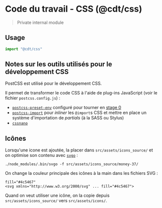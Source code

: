 # Code du travail - CSS (@cdt/css)

> Private internal module 

## Usage

```js
import "@cdt/css"
```

## Notes sur les outils utilisés pour le développement CSS

PostCSS est utilisé pour le développement CSS.

Il permet de transformer le code CSS à l'aide de plug-ins JavaScript (voir le fichier `postcss.config.js`) :

- [`postcss-preset-env`](https://preset-env.cssdb.org) configuré pour tourner en [stage 0](https://cssdb.org/#staging-process)
- [`postcss-import`](https://github.com/postcss/postcss-import) pour _inliner_ les `@import`s CSS et mettre en place un système d'importation de _partials_ (à la SASS ou Stylus)
- [`cssnano`](https://cssnano.co)

## Icônes

Lorsqu'une icone est ajoutée, la placer dans `src/assets/icons_source/` et on optimise son contenu avec [`svgo`](https://github.com/svg/svgo) :

```shell
./node_modules/.bin/svgo -f src/assets/icons_source/money-37/
```

On change la couleur principale des icônes à la main dans les fichiers SVG :

```
fill="#4c5467"
<svg xmlns="http://www.w3.org/2000/svg" ... fill="#4c5467">
```

Quand on veut utiliser une icône, on la copie depuis `src/assets/icons_source/` vers `src/assets/icons/`.
